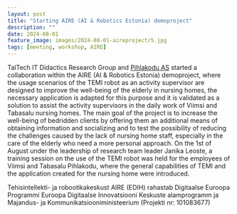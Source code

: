 ```yaml
---
layout: post
title: "Starting AIRE (AI & Robotics Estonia) demoproject"
description: ""
date: 2024-08-01
feature_image: images/2024-08-01-aireproject/5.jpg
tags: [meeting, workshop, AIRE]
---
```

TalTech IT Didactics Research Group and [Pihlakodu AS](https://www.pihlakodu.ee/en/home-page/) started a collaboration within the AIRE (AI & Robotics Estonia) demoproject, where the usage scenarios of the TEMI robot as an activity supervisor are designed to improve the well-being of the elderly in nursing homes, the necessary application is adapted for this purpose and it is validated as a solution to assist the activity supervisors in the daily work of Viimsi and Tabasalu nursing homes. The main goal of the project is to increase the well-being of bedridden clients by offering them an additional means of obtaining information and socializing and to test the possibility of reducing the challenges caused by the lack of nursing home staff, especially in the care of the elderly who need a more personal approach. 
On the 1st of August under the leadership of research team leader Janika Leoste, a training session on the use of the TEMI robot was held for the employees of Viimsi and Tabasalu Pihlakodu, where the general capabilities of TEMI and the application created for the nursing home were introduced.

Tehisintellekti- ja robootikakeskust AIRE (EDIH) rahastab Digitaalse Euroopa Programmi Euroopa Digitaalse Innovatsiooni Keskuste alamprogramm ja Majandus- ja Kommunikatsiooniministeerium (Projekti nr: 101083677)
